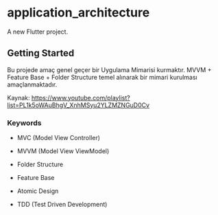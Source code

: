 # application_architecture

A new Flutter project.

## Getting Started

Bu projede amaç genel geçer bir Uygulama Mimarisi kurmaktır. MVVM + Feature Base + Folder Structure temel alınarak bir mimari kurulması amaçlanmaktadır. 

Kaynak: https://www.youtube.com/playlist?list=PL1k5oWAuBhgV_XnhMSyu2YLZMZNGuD0Cv

### Keywords

- MVC (Model View Controller)

- MVVM (Model View ViewModel)

- Folder Structure

- Feature Base

- Atomic Design

- TDD (Test Driven Development)